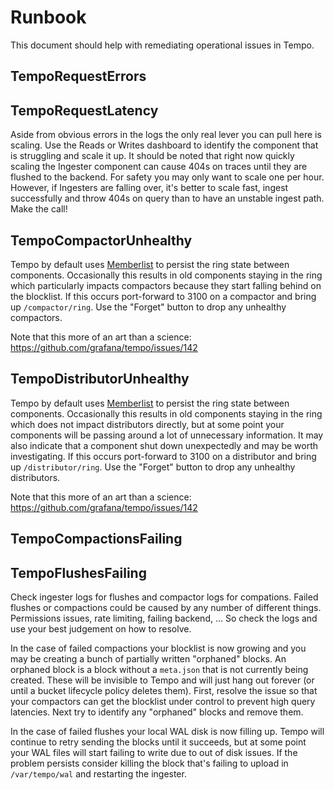 # Runbook

This document should help with remediating operational issues in Tempo.

## TempoRequestErrors
## TempoRequestLatency

Aside from obvious errors in the logs the only real lever you can pull here is scaling.  Use the Reads or Writes dashboard 
to identify the component that is struggling and scale it up.  It should be noted that right now quickly scaling the 
Ingester component can cause 404s on traces until they are flushed to the backend.  For safety you may only want to 
scale one per hour.  However, if Ingesters are falling over, it's better to scale fast, ingest successfully and throw 404s 
on query than to have an unstable ingest path.  Make the call!

## TempoCompactorUnhealthy

Tempo by default uses [Memberlist](https://github.com/hashicorp/memberlist) to persist the ring state between components.
Occasionally this results in old components staying in the ring which particularly impacts compactors because they start
falling behind on the blocklist.  If this occurs port-forward to 3100 on a compactor and bring up `/compactor/ring`.  Use the
"Forget" button to drop any unhealthy compactors.

Note that this more of an art than a science: https://github.com/grafana/tempo/issues/142

## TempoDistributorUnhealthy

Tempo by default uses [Memberlist](https://github.com/hashicorp/memberlist) to persist the ring state between components.
Occasionally this results in old components staying in the ring which does not impact distributors directly, but at some point 
your components will be passing around a lot of unnecessary information. It may also indicate that a component shut down
unexpectedly and may be worth investigating. If this occurs port-forward to 3100 on a distributor and bring up `/distributor/ring`. 
Use the "Forget" button to drop any unhealthy distributors.

Note that this more of an art than a science: https://github.com/grafana/tempo/issues/142

## TempoCompactionsFailing
## TempoFlushesFailing

Check ingester logs for flushes and compactor logs for compations.  Failed flushes or compactions could be caused by any number of
different things.  Permissions issues, rate limiting, failing backend, ...  So check the logs and use your best judgement on how to
resolve.

In the case of failed compactions your blocklist is now growing and you may be creating a bunch of partially written "orphaned"
blocks.  An orphaned block is a block without a `meta.json` that is not currently being created.  These will be invisible to
Tempo and will just hang out forever (or until a bucket lifecycle policy deletes them).  First, resolve the issue so that your 
compactors can get the blocklist under control to prevent high query latencies.  Next try to identify any "orphaned" blocks and
remove them.

In the case of failed flushes your local WAL disk is now filling up.  Tempo will continue to retry sending the blocks
until it succeeds, but at some point your WAL files will start failing to write due to out of disk issues.  If the problem 
persists consider killing the block that's failing to upload in `/var/tempo/wal` and restarting the ingester.
